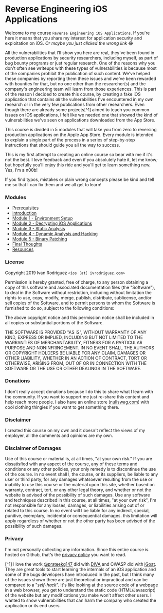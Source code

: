 # Reverse Engineering iOS Applications

Welcome to my course `Reverse Engineering iOS Applications`. If you're here it means that you share my interest for application security and exploitation on iOS. _Or maybe you just clicked the wrong link_ 😂

All the vulnerabilities that I'll show you here are real, they've been found in production applications by security researchers, including myself, as part of bug bounty programs or just regular research. One of the reasons why you don't often see writeups with these types of vulnerabilities is because most of the companies prohibit the publication of such content. We've helped these companies by reporting them these issues and we've been rewarded with bounties for that, but no one other than the researcher(s) and the company's engineering team will learn from those experiences. This is part of the reason I decided to create this course, by creating a fake iOS application that contains _all_ the vulnerabilities I've encountered in my own research or in the very few publications from other researchers. Even though there are already some projects[^1] aimed to teach you common issues on iOS applications, I felt like we needed one that showed the kind of vulnerabilities we've seen on applications downloaded from the App Store.

This course is divided in 5 modules that will take you from zero to reversing production applications on the Apple App Store. Every module is intended to explain a single part of the process in a series of step-by-step instructions that should guide you all the way to success.

This is my first attempt to creating an online course so bear with me if it's not the best. I love feedback and even if you absolutely hate it, let me know; but hopefully you'll enjoy this ride and you'll get to learn something new. Yes, I'm a n00b!

If you find typos, mistakes or plain wrong concepts please be kind and tell me so that I can fix them and we all get to learn!

### Modules

- [Prerequisites](Prerequisites.md)
- [Introduction](Introduction.md)
- [Module 1 - Environment Setup](/Module-1/README.md)
- [Module 2 - Decrypting iOS Applications](/Module-2/README.md)
- [Module 3 - Static Analysis](/Module-3/README.md)
- [Module 4 - Dynamic Analysis and Hacking](/Module-4/README.md)
- [Module 5 - Binary Patching](/Module-5/README.md)
- [Final Thoughts](Final-Thoughts.md)
- [Resources](Resources.md)

### License

Copyright 2019 Ivan Rodriguez `<ios [at] ivrodriguez.com>`

Permission is hereby granted, free of charge, to any person obtaining a copy of this software and associated documentation files (the "Software"), to deal in the Software without restriction, including without limitation the rights to use, copy, modify, merge, publish, distribute, sublicense, and/or sell copies of the Software, and to permit persons to whom the Software is furnished to do so, subject to the following conditions:

The above copyright notice and this permission notice shall be included in all copies or substantial portions of the Software.

THE SOFTWARE IS PROVIDED "AS IS", WITHOUT WARRANTY OF ANY KIND, EXPRESS OR IMPLIED, INCLUDING BUT NOT LIMITED TO THE WARRANTIES OF MERCHANTABILITY, FITNESS FOR A PARTICULAR PURPOSE AND NONINFRINGEMENT. IN NO EVENT SHALL THE AUTHORS OR COPYRIGHT HOLDERS BE LIABLE FOR ANY CLAIM, DAMAGES OR OTHER LIABILITY, WHETHER IN AN ACTION OF CONTRACT, TORT OR OTHERWISE, ARISING FROM, OUT OF OR IN CONNECTION WITH THE SOFTWARE OR THE USE OR OTHER DEALINGS IN THE SOFTWARE.

### Donations
I don't really accept donations because I do this to share what I learn with the community. If you want to support me just re-share this content and help reach more people. I also have an online store ([nullswag.com](https://nullswag.com)) with cool clothing thingies if you want to get something there.

### Disclaimer
I created this course on my own and it doesn't reflect the views of my employer, all the comments and opinions are my own.

### Disclaimer of Damages
Use of this course or material is, at all times, "at your own risk." If you are dissatisfied with any aspect of the course, any of these terms and conditions or any other policies, your only remedy is to discontinue the use of the course. In no event shall I, the course, or its suppliers, be liable to any user or third party, for any damages whatsoever resulting from the use or inability to use this course or the material upon this site, whether based on warranty, contract, tort, or any other legal theory, and whether or not the website is advised of the possibility of such damages. Use any software and techniques described in this course, at all times, "at your own risk", I'm not responsible for any losses, damages, or liabilities arising out of or related to this course. In no event will I be liable for any indirect, special, punitive, exemplary, incidental or consequential damages. this limitation will apply regardless of whether or not the other party has been advised of the possibility of such damages.

### Privacy
I'm not personally collecting any information. Since this entire course is hosted on Github, that's the [privacy policy](https://help.github.com/en/articles/github-privacy-statement) you want to read.

[^1] I love the work [@prateekg147](https://twitter.com/prateekg147) did with [DIVA](http://damnvulnerableiosapp.com/) and OWASP did with [iGoat](https://www.owasp.org/index.php/OWASP_iGoat_Tool_Project). They are great tools to start learning the internals of an iOS application and some of the bugs developers have introduced in the past, but I think many of the issues shown there are just theoretical or impractical and can be compared to a "_self-hack_". It's like looking at the source code of a webpage in a web browser, you get to understand the static code (HTML/Javascript) of the website but any modifications you make won't affect other users. I wanted to show vulnerabilities that can harm the company who created the application or its end users.
